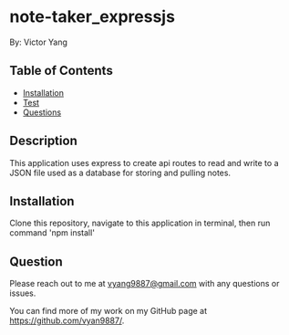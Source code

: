 # note-taker_expressjs

By: Victor Yang

## Table of Contents

* [Installation](#installation)
* [Test](#test)
* [Questions](#questions)

 
## Description

This application uses express to create api routes to read and write to a JSON file used as a database for storing and pulling notes.
  
## Installation

Clone this repository, navigate to this application in terminal, then run command 'npm install'

## Question

Please reach out to me at vyang9887@gmail.com with any questions or issues.

You can find more of my work on my GitHub page at https://github.com/vyan9887/.
